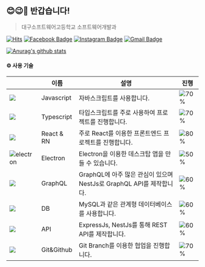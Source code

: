 ## 😊😉🤗 반갑습니다!
> 대구소프트웨어고등학교 소프트웨어개발과

[![Hits](https://hits.seeyoufarm.com/api/count/incr/badge.svg?url=https%3A%2F%2Fgithub.com%2Flimgyumin)](https://hits.seeyoufarm.com)
[![Facebook Badge](https://img.shields.io/badge/-Facebook-1877f2?style=flat-square&logo=facebook&logoColor=white&link=hhttps://www.facebook.com/profile.php?id=100048700034135)](https://www.facebook.com/profile.php?id=100040880319481)
[![Instagram Badge](https://img.shields.io/badge/-Instagram-dd2a7b?style=flat-square&logo=instagram&logoColor=white&link=https://www.instagram.com/g_yyuu_/)](https://www.instagram.com/g_yyuu_)
[![Gmail Badge](https://img.shields.io/badge/-Gmail-c14438?style=flat-square&logo=Gmail&logoColor=white&link=mailto:whswkfrbals4348@gmail.com)](mailto:whswkfrbals4348@gmail.com)

[![Anurag's github stats](https://github-readme-stats.vercel.app/api?username=limgyumin&count_private=true&show_icons=true)](https://github.com/anuraghazra/github-readme-stats)

#### ⚙ 사용 기술

||이름|설명|진행|
|---|---|---|---|
|![](https://img.icons8.com/color/24/000000/javascript.png)|Javascript|자바스크립트를 사용합니다.|![70%](https://progress-bar.dev/70)|
|![](https://img.icons8.com/color/24/000000/typescript.png)|Typescript|타입스크립트를 주로 사용하여 프로젝트를 진행합니다.|![70%](https://progress-bar.dev/70)|
|![](https://img.icons8.com/color/24/000000/react-native.png)|React & RN|주로 React를 이용한 프론트엔드 프로젝트를 진행합니다.|![80%](https://progress-bar.dev/80)|
|![electron](https://user-images.githubusercontent.com/52942566/99200569-75136280-27e9-11eb-8e06-98e806257228.png)|Electron|Electron을 이용한 데스크탑 앱을 만들 수 있습니다.|![50%](https://progress-bar.dev/50)|
|![](![icons8-graphql-48](https://user-images.githubusercontent.com/52942566/110399169-b42b3380-80b8-11eb-829d-424824e0cc68.png))|GraphQL|GraphQL에 아주 많은 관심이 있으며 NestJs로 GraphQL API를 제작합니다.|![60%](https://progress-bar.dev/60)|
|![](https://img.icons8.com/color/24/000000/add-database.png)|DB|MySQL과 같은 관계형 데이터베이스를 사용합니다.|![60%](https://progress-bar.dev/60)|
|![](https://img.icons8.com/color/24/000000/api.png)|API|ExpressJs, NestJs를 통해 REST API를 제작합니다.|![60%](https://progress-bar.dev/60)|
|![](https://img.icons8.com/color/24/000000/git.png)|Git&Github|Git Branch를 이용한 협업을 진행합니다.|![70%](https://progress-bar.dev/70)|
